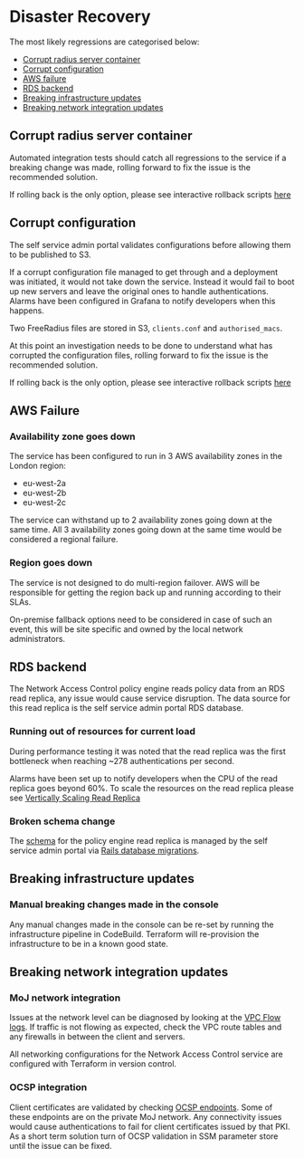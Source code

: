 # Disaster Recovery

The most likely regressions are categorised below:

  - [Corrupt radius server container](#corrupt-radius-server-container)
  - [Corrupt configuration](#corrupt-configuration)
  - [AWS failure](#aws-failure)
  - [RDS backend](#rds-backend)
  - [Breaking infrastructure updates](#breaking-infrastructure-updates)
  - [Breaking network integration updates](#breaking-network-integration-updates)

## Corrupt radius server container

Automated integration tests should catch all regressions to the service if a breaking change was made, rolling forward to fix the issue is the recommended solution. 

If rolling back is the only option, please see interactive rollback scripts [here](https://github.com/ministryofjustice/network-access-control-disaster-recovery#corrupt-container)

## Corrupt configuration

The self service admin portal validates configurations before allowing them to be published to S3.

If a corrupt configuration file managed to get through and a deployment was initiated, it would not take down the service. Instead it would fail to boot up new servers and leave the original ones to handle authentications. Alarms have been configured in Grafana to notify developers when this happens.

Two FreeRadius files are stored in S3, `clients.conf` and `authorised_macs`.

At this point an investigation needs to be done to understand what has corrupted the configuration files, rolling forward to fix the issue is the recommended solution. 

If rolling back is the only option, please see interactive rollback scripts [here](https://github.com/ministryofjustice/network-access-control-disaster-recovery#corrupt-config)

## AWS Failure

### Availability zone goes down

The service has been configured to run in 3 AWS availability zones in the London region:

- eu-west-2a
- eu-west-2b
- eu-west-2c

The service can withstand up to 2 availability zones going down at the same time. All 3 availability zones going down at the same time would be considered a regional failure.

### Region goes down

The service is not designed to do multi-region failover. AWS will be responsible for getting the region back up and running according to their SLAs.

On-premise fallback options need to be considered in case of such an event, this will be site specific and owned by the local network administrators.

## RDS backend

The Network Access Control policy engine reads policy data from an RDS read replica, any issue would cause service disruption. The data source for this read replica is the self service admin portal RDS database.

### Running out of resources for current load

During performance testing it was noted that the read replica was the first bottleneck when reaching ~278 authentications per second.

Alarms have been set up to notify developers when the CPU of the read replica goes beyond 60%. To scale the resources on the read replica please see [Vertically Scaling Read Replica](./database-upgrade.md)

### Broken schema change

The [schema](https://github.com/ministryofjustice/network-access-control-admin/blob/main/db/schema.rb) for the policy engine read replica is managed by the self service admin portal via [Rails database migrations](https://github.com/ministryofjustice/network-access-control-admin/tree/main/db/migrate).

## Breaking infrastructure updates

### Manual breaking changes made in the console

Any manual changes made in the console can be re-set by running the infrastructure pipeline in CodeBuild. Terraform will re-provision the infrastructure to be in a known good state.

## Breaking network integration updates

### MoJ network integration

Issues at the network level can be diagnosed by looking at the [VPC Flow logs](https://docs.aws.amazon.com/vpc/latest/userguide/flow-logs.html). If traffic is not flowing as expected, check the VPC route tables and any firewalls in between the client and servers. 

All networking configurations for the Network Access Control service are configured with Terraform in version control.

### OCSP integration

Client certificates are validated by checking [OCSP endpoints](https://en.wikipedia.org/wiki/Online_Certificate_Status_Protocol).
Some of these endpoints are on the private MoJ network. Any connectivity issues would cause authentications to fail for client certificates issued by that PKI. As a short term solution turn of OCSP validation in SSM parameter store until the issue can be fixed.
